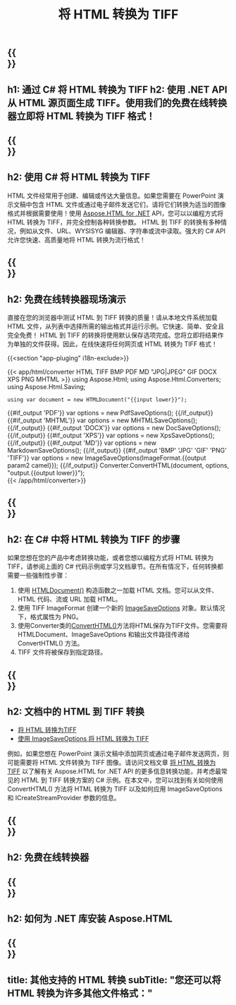 ﻿---
translation: true
template: /templates/_template-conversion-child.md
title: 将 HTML 转换为 TIFF
description: 在 C# 中将 HTML 转换为 TIFF。在 ASP.NET 或任何 .NET 应用程序中轻松使用转换器 API。免费试用在线 HTML 到 TIFF 转换器！
url: /net/conversion/html-to-tiff/
family: html
platformtag: net
feature: conversion
informat: HTML
outformat: TIFF
otherformats: PDF DOCX XPS GIF JPEG PNG BMP XHTML MHTML MD
---

{{<section banner>}}
---
h1: 通过 C# 将 HTML 转换为 TIFF
h2: 使用 .NET API 从 HTML 源页面生成 TIFF。使用我们的免费在线转换器立即将 HTML 转换为 TIFF 格式！
---

{{<section overview>}}
---
h2: 使用 C# 将 HTML 转换为 TIFF
---

HTML 文件经常用于创建、编辑或传达大量信息。如果您需要在 PowerPoint 演示文稿中包含 HTML 文件或通过电子邮件发送它们，请将它们转换为适当的图像格式并根据需要使用！使用 [Aspose.HTML for .NET](https://products.aspose.com/html/net/) API，您可以以编程方式将 HTML 转换为 TIFF，并完全控制各种转换参数。 HTML 到 TIFF 的转换有多种情况，例如从文件、URL、WYSISYG 编辑器、字符串或流中读取。强大的 C# API 允许您快速、高质量地将 HTML 转换为流行格式！

{{<section demos>}}
---
h2: 免费在线转换器现场演示
---

直接在您的浏览器中测试 HTML 到 TIFF 转换的质量！请从本地文件系统加载 HTML 文件，从列表中选择所需的输出格式并运行示例。它快速、简单、安全且完全免费！ HTML 到 TIFF 的转换将使用默认保存选项完成。您将立即将结果作为单独的文件获得。因此，在线快速将任何网页或 HTML 转换为 TIFF 格式！

{{<section "app-pluging" i18n-exclude>}}

{{< app/html/converter HTML TIFF BMP PDF MD "JPG|JPEG" GIF DOCX XPS PNG MHTML >}}
using Aspose.Html;
using Aspose.Html.Converters;
using Aspose.Html.Saving;

    using var document = new HTMLDocument("{{input lower}}");
{{#if_output 'PDF'}}
    var options = new PdfSaveOptions();
{{/if_output}}
{{#if_output 'MHTML'}}
    var options = new MHTMLSaveOptions();
{{/if_output}}
{{#if_output 'DOCX'}}
    var options = new DocSaveOptions();
{{/if_output}}
{{#if_output 'XPS'}}
    var options = new XpsSaveOptions();
{{/if_output}}
{{#if_output 'MD'}}
    var options = new MarkdownSaveOptions();
{{/if_output}}
{{#if_output 'BMP' 'JPG' 'GIF' 'PNG' 'TIFF'}}
    var options = new ImageSaveOptions(ImageFormat.{{output param2 camel}});
{{/if_output}}
    Converter.ConvertHTML(document, options, "output.{{output lower}}");   
{{< /app/html/converter>}} 


{{<section steps>}}
---
h2: 在 C# 中将 HTML 转换为 TIFF 的步骤
---

如果您想在您的产品中考虑转换功能，或者您想以编程方式将 HTML 转换为 TIFF，请参阅上面的 C# 代码示例或学习文档章节。在所有情况下，任何转换都需要一些强制性步骤：
1. 使用 [HTMLDocument()](https://reference.aspose.com/html/net/aspose.html/htmldocument/) 构造函数之一加载 HTML 文档。您可以从文件、HTML 代码、流或 URL 加载 HTML。
1. 使用 TIFF ImageFormat 创建一个新的 [ImageSaveOptions](https://reference.aspose.com/html/net/aspose.html.saving/imagesaveoptions/) 对象。默认情况下，格式属性为 PNG。
1. 使用Converter类的[ConvertHTML()](https://reference.aspose.com/html/net/aspose.html.converters/converter/converthtml/)方法将HTML保存为TIFF文件。您需要将 HTMLDocument、ImageSaveOptions 和输出文件路径传递给 ConvertHTML() 方法。
1. TIFF 文件将被保存到指定路径。

{{<section documentation>}}
---
h2: 文档中的 HTML 到 TIFF 转换
---

  - <a href="https://docs.aspose.com/html/net/converting-between-formats/html-to-tiff/#convert-html-to-tiff" target="_blank">将 HTML 转换为TIFF</a>
  - <a href="https://docs.aspose.com/html/net/converting-between-formats/html-to-tiff/#convert-html-to-tiff-in-c-using-imagesaveoptions" target="_blank">使用 ImageSaveOptions 将 HTML 转换为 TIFF</a>

例如，如果您想在 PowerPoint 演示文稿中添加网页或通过电子邮件发送网页，则可能需要将 HTML 文件转换为 TIFF 图像。请访问文档文章 [将 HTML 转换为 TIFF](https://docs.aspose.com/html/net/converting-between-formats/html-to-tiff/) 以了解有关 Aspose.HTML for .NET API 的更多信息转换功能，并考虑最常见的 HTML 到 TIFF 转换方案的 C# 示例。在本文中，您可以找到有关如何使用 ConvertHTML() 方法将 HTML 转换为 TIFF 以及如何应用 ImageSaveOptions 和 ICreateStreamProvider 参数的信息。

{{<section online-converters>}}
---
h2: 免费在线转换器
---

{{<section get-started>}}
---
h2: 如何为 .NET 库安装 Aspose.HTML
---

{{<section other-conversions>}}
---
title: 其他支持的 HTML 转换
subTitle: "您还可以将 HTML 转换为许多其他文件格式："
---